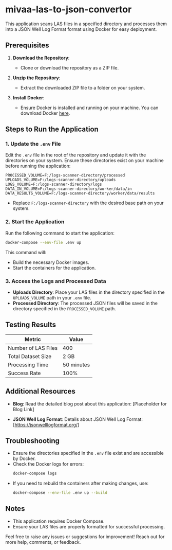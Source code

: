 # mivaa-las-to-json-convertor

This application scans LAS files in a specified directory and processes them into a JSON Well Log Format format using Docker for easy deployment.

## Prerequisites

1. **Download the Repository**:
   - Clone or download the repository as a ZIP file.

2. **Unzip the Repository**:
   - Extract the downloaded ZIP file to a folder on your system.

3. **Install Docker**:
   - Ensure Docker is installed and running on your machine. You can download Docker [here](https://www.docker.com/).

## Steps to Run the Application

### 1. Update the `.env` File

Edit the `.env` file in the root of the repository and update it with the directories on your system. Ensure these directories exist on your machine before running the application:

```env
PROCESSED_VOLUME=F:/logs-scanner-directory/processed
UPLOADS_VOLUME=F:/logs-scanner-directory/uploads
LOGS_VOLUME=F:/logs-scanner-directory/logs
DATA_IN_VOLUME=F:/logs-scanner-directory/worker/data/in
DATA_RESULTS_VOLUME=F:/logs-scanner-directory/worker/data/results
```

- Replace `F:/logs-scanner-directory` with the desired base path on your system.

### 2. Start the Application

Run the following command to start the application:

```bash
docker-compose --env-file .env up
```

This command will:
- Build the necessary Docker images.
- Start the containers for the application.

### 3. Access the Logs and Processed Data

- **Uploads Directory**:
  Place your LAS files in the directory specified in the `UPLOADS_VOLUME` path in your `.env` file.
- **Processed Directory**:
  The processed JSON files will be saved in the directory specified in the `PROCESSED_VOLUME` path.

## Testing Results

| Metric                    | Value                     |
|---------------------------|---------------------------|
| Number of LAS Files       | 400                       |
| Total Dataset Size        | 2 GB                      |
| Processing Time           | 50 minutes               |
| Success Rate             | 100%                      |

## Additional Resources

- **Blog**:
  Read the detailed blog post about this application: [Placeholder for Blog Link]

- **JSON Well Log Format**:
  Details about JSON Well Log Format: [https://jsonwelllogformat.org/]

## Troubleshooting

- Ensure the directories specified in the `.env` file exist and are accessible by Docker.
- Check the Docker logs for errors:
  ```bash
  docker-compose logs
  ```
- If you need to rebuild the containers after making changes, use:
  ```bash
  docker-compose --env-file .env up --build
  ```

## Notes

- This application requires Docker Compose.
- Ensure your LAS files are properly formatted for successful processing.

Feel free to raise any issues or suggestions for improvement! Reach out for more help, comments, or feedback.
